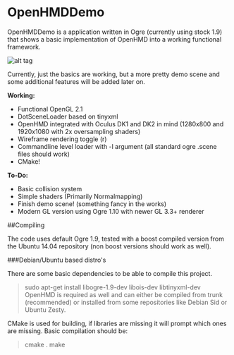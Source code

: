 # OpenHMDDemo

OpenHMDDemo is a application written in Ogre (currently using stock 1.9) that shows a basic implementation of OpenHMD into a working functional framework.

![alt tag](http://s18.postimg.org/mffh0c3pl/Open_HMD_Demo_App.png)

Currently, just the basics are working, but a more pretty demo scene and some additional features will be added later on.

**Working:**
- Functional OpenGL 2.1
- DotSceneLoader based on tinyxml
- OpenHMD integrated with Oculus DK1 and DK2 in mind (1280x800 and 1920x1080 with 2x oversampling shaders)
- Wireframe rendering toggle (r)
- Commandline level loader with -l argument (all standard ogre .scene files should work)
- CMake!

**To-Do:**
- Basic collision system
- Simple shaders (Primarily Normalmapping)
- Finish demo scene! (something fancy in the works)
- Modern GL version using Ogre 1.10 with newer GL 3.3+ renderer

##Compiling

The code uses default Ogre 1.9, tested with a boost compiled version from the Ubuntu 14.04 repository (non boost versions should work as well).

###Debian/Ubuntu based distro's

There are some basic dependencies to be able to compile this project.
>sudo apt-get install libogre-1.9-dev libois-dev libtinyxml-dev
OpenHMD is required as well and can either be compiled from trunk (recommended) or installed from some repositories
like Debian Sid or Ubuntu Zesty.

CMake is used for building, if libraries are missing it will prompt which ones are missing.
Basic compilation should be:
>cmake .
>make
